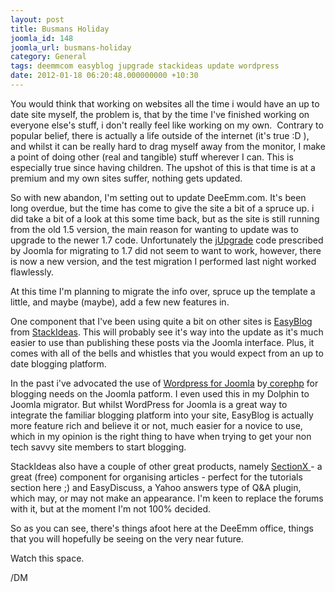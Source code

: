 ```yaml
---
layout: post
title: Busmans Holiday
joomla_id: 148
joomla_url: busmans-holiday
category: General
tags: deemmcom easyblog jupgrade stackideas update wordpress
date: 2012-01-18 06:20:48.000000000 +10:30
---
```

<p>You would think that working on websites all the time i would have an up to date site myself, the problem is, that by the time I've finished working on everyone else's stuff, i don't really feel like working on my own.&nbsp; Contrary to popular belief, there is actually a life outside of the internet (it's true :D ), and whilst it can be really hard to drag myself away from the monitor, I make a point of doing other (real and tangible) stuff wherever I can. This is especially true since having children. The upshot of this is that time is at a premium and my own sites suffer, nothing gets updated.</p>
<p>So with new abandon, I'm setting out to update DeeEmm.com. It's been long overdue, but the time has come to give the site a bit of a spruce up. i did take a bit of a look at this some time back, but as the site is still running from the old 1.5 version, the main reason for wanting to update was to upgrade to the newer 1.7 code. Unfortunately the <a href="http://extensions.joomla.org/extensions/migration-a-conversion/joomla-migration/11658" title="jUpgrade">jUpgrade</a> code prescribed by Joomla for migrating to 1.7 did not seem to want to work, however, there is now a new version, and the test migration I performed last night worked flawlessly.</p>
<p>At this time I'm planning to migrate the info over, spruce up the template a little, and maybe (maybe), add a few new features in.</p>
<p>One component that I've been using quite a bit on other sites is <a href="http://stackideas.com/easyblog.html" title="EasyBlog">EasyBlog</a> from <a href="http://stackideas.com/" title="StackIdeas">StackIdeas</a>. This will probably see it's way into the update as it's much easier to use than publishing these posts via the Joomla interface. Plus, it comes with all of the bells and whistles that you would expect from an up to date blogging platform.</p>
<p>In the past i've advocated the use of <a href="http://www.corephp.com/joomla-products/wordpress-for-joomla.html" title="wordpress for joomla">Wordpress for Joomla</a> by<a href="http://www.corephp.com/" title="corephp"> corephp</a> for blogging needs on the Joomla patform. I even used this in my Dolphin to Joomla migrator. But whilst WordPress for Joomla is a great way to integrate the familiar blogging platform into your site, EasyBlog is actually more feature rich and believe it or not, much easier for a novice to use, which in my opinion is the right thing to have when trying to get your non tech savvy site members to start blogging.</p>
<p>StackIdeas also have a couple of other great products, namely <a href="http://stackideas.com/sectionex.html" title="SectionX">SectionX </a>- a great (free) component for organising articles - perfect for the tutorials section here ;) and EasyDiscuss, a Yahoo answers type of Q&amp;A plugin, which may, or may not make an appearance. I'm keen to replace the forums with it, but at the moment I'm not 100% decided.</p>
<p>So as you can see, there's things afoot here at the DeeEmm office, things that you will hopefully be seeing on the very near future.</p>
<p>Watch this space.</p>
<p>/DM</p>
